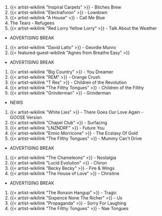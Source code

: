 1. {{< artist-wikilink "Inspiral Carpets" >}} - Bitches Brew
2. {{< artist-wikilink "Electrafixion" >}} - Lowdown
3. {{< artist-wikilink "A House" >}} - Call Me Blue
4. The Tears - Refugees
5. {{< artist-wikilink "Red Lorry Yellow Lorry" >}} - Talk About the Weather

- ADVERTISING BREAK

1. {{< artist-wikilink "David Latto" >}} - Geordie Munro
2. {{< featured-guest-wikilink "Agnes from Breathe Easy" >}}

- ADVERTISING BREAK

1. {{< artist-wikilink "Big Country" >}} - You Dreamer
2. {{< artist-wikilink "REM" >}} - Orange Crush
3. {{< artist-wikilink "T Rex" >}} - Children of the Revolution
4. {{< artist-wikilink "The Filthy Tongues" >}} - Children of the Filthy
5. {{< artist-wikilink "Grinderman" >}} - Grinderman

- NEWS

1. {{< artist-wikilink "White Lies" >}} - There Goes Our Love Again - GOOSE Version
2. {{< artist-wikilink "Chapel Club" >}} - Surfacing
3. {{< artist-wikilink "LNZNDRF" >}} - Future You
4. {{< artist-wikilink "Ennio Morricone" >}} - The Ecstasy Of Gold
5. {{< artist-wikilink "The Filthy Tongues" >}} - Mummy Can't Drive

- ADVERTISING BREAK

1. {{< artist-wikilink "The Chameleons" >}} - Nostalgia
2. {{< artist-wikilink "Lucid Evolution" >}} - Chiron
3. {{< artist-wikilink "Becky Becky" >}} - Fire & Wings
4. {{< artist-wikilink "The House of Love" >}} - Christine

- ADVERTISING BREAK

1. {{< artist-wikilink "The Ronson Hangup" >}} - Tragic
2. {{< artist-wikilink "Sixpence None The Richer" >}} - Us
3. {{< artist-wikilink "Propaganda" >}} - Sorry For Laughing 
4. {{< artist-wikilink "The Filthy Tongues" >}} - Nae Tongues
